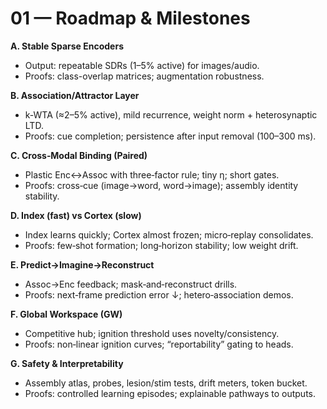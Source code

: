 # 01 — Roadmap & Milestones

**A. Stable Sparse Encoders**  
- Output: repeatable SDRs (1–5% active) for images/audio.  
- Proofs: class-overlap matrices; augmentation robustness.

**B. Association/Attractor Layer**  
- k‑WTA (≈2–5% active), mild recurrence, weight norm + heterosynaptic LTD.  
- Proofs: cue completion; persistence after input removal (100–300 ms).

**C. Cross‑Modal Binding (Paired)**  
- Plastic Enc↔Assoc with three‑factor rule; tiny η; short gates.  
- Proofs: cross‑cue (image→word, word→image); assembly identity stability.

**D. Index (fast) vs Cortex (slow)**  
- Index learns quickly; Cortex almost frozen; micro‑replay consolidates.  
- Proofs: few‑shot formation; long‑horizon stability; low weight drift.

**E. Predict→Imagine→Reconstruct**  
- Assoc→Enc feedback; mask‑and‑reconstruct drills.  
- Proofs: next‑frame prediction error ↓; hetero‑association demos.

**F. Global Workspace (GW)**  
- Competitive hub; ignition threshold uses novelty/consistency.  
- Proofs: non‑linear ignition curves; “reportability” gating to heads.

**G. Safety & Interpretability**  
- Assembly atlas, probes, lesion/stim tests, drift meters, token bucket.  
- Proofs: controlled learning episodes; explainable pathways to outputs.
